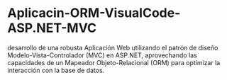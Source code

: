 # Aplicacin-ORM-VisualCode-ASP.NET-MVC
desarrollo de una robusta Aplicación Web utilizando el patrón de diseño Modelo-Vista-Controlador (MVC) en ASP.NET, aprovechando las capacidades de un Mapeador Objeto-Relacional (ORM) para optimizar la interacción con la base de datos. 
